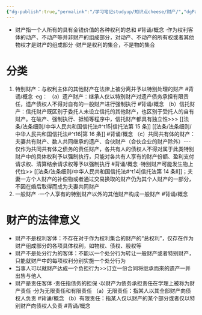 ```yaml
---
{"dg-publish":true,"permalink":"/学习笔记studyup/知识点cheese/财产/","dgPassFrontmatter":true,"noteIcon":"","created":"2024-07-12T15:49:12.530+08:00","updated":"2024-09-30T11:26:43.746+08:00"}
---
```



- 财产指一个人所有的具有金钱价值的各种权利的总和 #背诵/概念 
·作为权利客体的动产、不动产等并非财产的组成部分，对动产、不动产的所有权或者其他物权才是财产的组成部分
·财产是权利的集合，不是物的集合
# 分类
1. 特别财产：与权利主体的其他财产在法律上被分离并予以特别处理的财产 #背诵/概念 
·eg：
（a）遗产财产：继承人仅以特别财产对遗产债务承担有限责任，遗产债权人不得对自有的一般财产进行强制执行 #背诵/概念 
（b）信托财产：信托财产既区别于委托人未设立信托的其他财产，也区别于受托人的自有财产。在破产、强制执行、抵销等程序中，信托财产都具有独立性>>> [[法条/法条细则/中华人民共和国信托法#^t15\|信托法第 15 条]] [[法条/法条细则/中华人民共和国信托法#^t16\|第 16 条]] #背诵/概念 
（c）共同共有体的财产：夫妻共有财产、数人共同继承的遗产、合伙财产（合伙企业的财产除外）---仅作为共同共有体之债务的责任财产，各共有人的债权人不得对属于此类特别财产中的具体权利予以强制执行，只能对各共有人享有的财产份额、盈利支付请求权、清算结余请求权等予以强制执行 #背诵/概念 
·特别财产可能发生物上代位>> [[法条/法条细则/中华人民共和国信托法#^t14\|信托法第 14 条Ⅱ]]；夫妻一方个人财产的补偿物或者通过交易换取的财产仍为其个人财产的一部分，不因在婚后取得而成为夫妻共同财产
2. 一般财产
·一个人享有的特别财产以外的其他财产构成一般财产 #背诵/概念 
# 财产的法律意义
- 财产不是权利客体：不存在对于作为权利集合的财产的“总权利”，仅存在作为财产组成部分的各项具体权利，如物权、债权、股权等
- 财产不是处分行为的客体：不能以一个处分行为转让一般财产或者特别财产，只能就财产中的每项权利分别实施一个处分行为
- 当事人可以就财产达成一个负担行为>>订立一份合同将继承而來的遗产一并出售与他人
- 财产是责任客体
·责任指债务的担保
·以财产为债务承担责任在学理上被称为财产责任
·分为无限责任和有限责任
（a）无限责任：指某人以其全部财产向债权人负责 #背诵/概念 
（b）有限责任：指某人仅以财产的某个部分或者仅以特别财产向债权人负责 #背诵/概念 